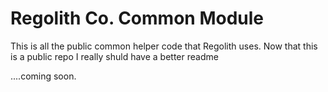 # Regolith Co. Common Module

This is all the public common helper code that Regolith uses. Now that this is a public repo I really shuld have a better readme


....coming soon.